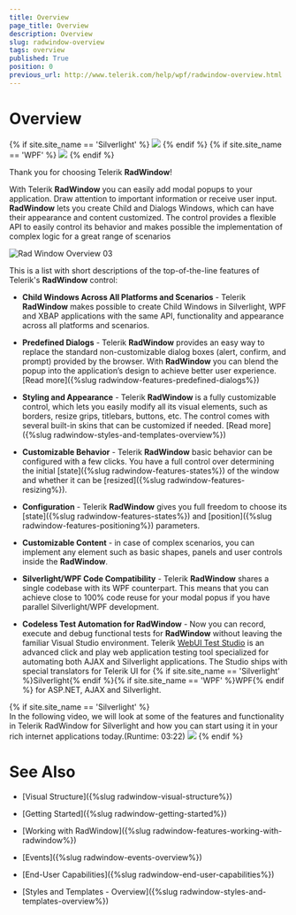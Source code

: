 ```yaml
---
title: Overview
page_title: Overview
description: Overview
slug: radwindow-overview
tags: overview
published: True
position: 0
previous_url: http://www.telerik.com/help/wpf/radwindow-overview.html
---
```


# Overview

{% if site.site_name == 'Silverlight' %}
![](images/RadWindow_Overview_01.png)
{% endif %}
{% if site.site_name == 'WPF' %}
![](images/RadWindow_Overview_01_WPF.png)
{% endif %}

Thank you for choosing Telerik __RadWindow__!

With Telerik __RadWindow__ you can easily add modal popups to your application.  Draw attention to important information or receive user input. __RadWindow__ lets you create Child and Dialogs Windows, which can have their appearance and content customized. The control provides a flexible API to easily control its behavior and makes possible the implementation of complex logic for a great range of scenarios

![Rad Window Overview 03](images/RadWindow_Overview_03.png)

This is a list with short descriptions of the top-of-the-line features of Telerik's __RadWindow__ control:

* __Child Windows Across All Platforms and Scenarios__ - Telerik __RadWindow__ makes possible to create Child Windows in Silverlight, WPF and XBAP applications with the same API, functionality and appearance across all platforms and scenarios.

* __Predefined Dialogs__ - Telerik __RadWindow__ provides an easy way to replace the standard non-customizable dialog boxes (alert, confirm, and prompt) provided by the browser. With __RadWindow__ you can blend the popup into the application’s design to achieve better user experience. [Read more]({%slug radwindow-features-predefined-dialogs%})

* __Styling and Appearance__ - Telerik __RadWindow__ is a fully customizable control, which lets you easily modify all its visual elements, such as borders, resize grips, titlebars, buttons, etc. The control comes with several built-in skins that can be customized if needed. [Read more]({%slug radwindow-styles-and-templates-overview%})

* __Customizable Behavior__ - Telerik __RadWindow__ basic behavior can be configured with a few clicks. You have a full control over determining the initial [state]({%slug radwindow-features-states%}) of the window and whether it can be [resized]({%slug radwindow-features-resizing%}).

* __Configuration__ - Telerik __RadWindow__ gives you full freedom to choose its [state]({%slug radwindow-features-states%}) and [position]({%slug radwindow-features-positioning%}) parameters.

* __Customizable Content__ - in case of complex scenarios, you can implement any element such as basic shapes, panels and user controls inside the __RadWindow__.

* __Silverlight/WPF Code Compatibility__ - Telerik __RadWindow__ shares a single codebase with its WPF counterpart. This means that you can achieve close to 100% code reuse for your modal popus if you have parallel Silverlight/WPF development.

* __Codeless Test Automation for RadWindow__ - Now you can record, execute and debug functional tests for __RadWindow__ without leaving the familiar Visual Studio environment. Telerik [WebUI Test Studio](http://www.telerik.com/products/web-testing-tools.aspx) is an advanced click and play web application testing tool specialized for automating both AJAX and Silverlight applications. The Studio ships with special translators for Telerik UI for {% if site.site_name == 'Silverlight' %}Silverlight{% endif %}{% if site.site_name == 'WPF' %}WPF{% endif %} for ASP.NET, AJAX and Silverlight.

{% if site.site_name == 'Silverlight' %}		
In the following video, we will look at some of the features and functionality in Telerik RadWindow for Silverlight and how you can start using it in your rich internet applications today.(Runtime: 03:22)
[![](images/Window_Getting_Started.png)](http://tv.telerik.com/silverlight/video/introduction-radwindow-silverlight)
{% endif %}

# See Also

 * [Visual Structure]({%slug radwindow-visual-structure%})

 * [Getting Started]({%slug radwindow-getting-started%})

 * [Working with RadWindow]({%slug radwindow-features-working-with-radwindow%})

 * [Events]({%slug radwindow-events-overview%})

 * [End-User Capabilities]({%slug radwindow-end-user-capabilities%})

 * [Styles and Templates - Overview]({%slug radwindow-styles-and-templates-overview%})
